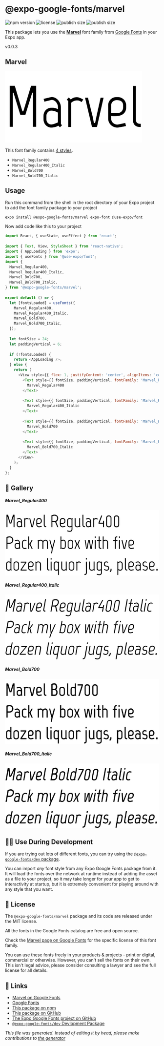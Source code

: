 # @expo-google-fonts/marvel

![npm version](https://flat.badgen.net/npm/v/@expo-google-fonts/marvel)
![license](https://flat.badgen.net/github/license/expo/google-fonts)
![publish size](https://flat.badgen.net/packagephobia/install/@expo-google-fonts/marvel)
![publish size](https://flat.badgen.net/packagephobia/publish/@expo-google-fonts/marvel)

This package lets you use the [**Marvel**](https://fonts.google.com/specimen/Marvel) font family from [Google Fonts](https://fonts.google.com/) in your Expo app.

v0.0.3

## Marvel

![Marvel](./font-family.png)

This font family contains [4 styles](#gallery).

- `Marvel_Regular400`
- `Marvel_Regular400_Italic`
- `Marvel_Bold700`
- `Marvel_Bold700_Italic`

## Usage

Run this command from the shell in the root directory of your Expo project to add the font family package to your project
```sh
expo install @expo-google-fonts/marvel expo-font @use-expo/font
```

Now add code like this to your project
```js
import React, { useState, useEffect } from 'react';

import { Text, View, StyleSheet } from 'react-native';
import { AppLoading } from 'expo';
import { useFonts } from '@use-expo/font';
import {
  Marvel_Regular400,
  Marvel_Regular400_Italic,
  Marvel_Bold700,
  Marvel_Bold700_Italic,
} from '@expo-google-fonts/marvel';

export default () => {
  let [fontsLoaded] = useFonts({
    Marvel_Regular400,
    Marvel_Regular400_Italic,
    Marvel_Bold700,
    Marvel_Bold700_Italic,
  });

  let fontSize = 24;
  let paddingVertical = 6;

  if (!fontsLoaded) {
    return <AppLoading />;
  } else {
    return (
      <View style={{ flex: 1, justifyContent: 'center', alignItems: 'center' }}>
        <Text style={{ fontSize, paddingVertical, fontFamily: 'Marvel_Regular400' }}>
          Marvel_Regular400
        </Text>

        <Text style={{ fontSize, paddingVertical, fontFamily: 'Marvel_Regular400_Italic' }}>
          Marvel_Regular400_Italic
        </Text>

        <Text style={{ fontSize, paddingVertical, fontFamily: 'Marvel_Bold700' }}>
          Marvel_Bold700
        </Text>

        <Text style={{ fontSize, paddingVertical, fontFamily: 'Marvel_Bold700_Italic' }}>
          Marvel_Bold700_Italic
        </Text>
      </View>
    );
  }
};

```

## 🔡 Gallery

##### Marvel_Regular400
![Marvel_Regular400](./3762fad5facc07dfebad111a683192dbddb8dc02a4a43406d2c79a4303b11b95.ttf.png)

##### Marvel_Regular400_Italic
![Marvel_Regular400_Italic](./aaf0a4ec8425cfad4c7d8c41f37da8d7de878baf6fe877de46e9bb6a21afa443.ttf.png)

##### Marvel_Bold700
![Marvel_Bold700](./84edf56bb5528f4a5a646cc54e1df7f8b8f0acfcab08ba176e2140d05e3576dc.ttf.png)

##### Marvel_Bold700_Italic
![Marvel_Bold700_Italic](./3b41fd323f8f2702af4eac210e3a7aaccc576298b28256bf11c98cba436c90c9.ttf.png)


## 👩‍💻 Use During Development

If you are trying out lots of different fonts, you can try using the [`@expo-google-fonts/dev` package](https://github.com/expo/google-fonts/tree/master/font-packages/dev#readme).

You can import *any* font style from any Expo Google Fonts package from it. It will load the fonts
over the network at runtime instead of adding the asset as a file to your project, so it may take longer
for your app to get to interactivity at startup, but it is extremely convenient
for playing around with any style that you want.

## 📖 License

The `@expo-google-fonts/marvel` package and its code are released under the MIT license.

All the fonts in the Google Fonts catalog are free and open source.

Check the [Marvel page on Google Fonts](https://fonts.google.com/specimen/Marvel) for the specific license of this font family.

You can use these fonts freely in your products & projects - print or digital, commercial or otherwise. However, you can't sell the fonts on their own. This isn't legal advice, please consider consulting a lawyer and see the full license for all details.

## 🔗 Links

- [Marvel on Google Fonts](https://fonts.google.com/specimen/Marvel)
- [Google Fonts](https://fonts.google.com/)
- [This package on npm](https://www.npmjs.com/package/@expo-google-fonts/marvel)
- [This package on GitHub](https://github.com/expo/google-fonts/tree/master/font-packages/marvel)
- [The Expo Google Fonts project on GitHub](https://github.com/expo/google-fonts)
- [`@expo-google-fonts/dev` Devlopment Package](https://github.com/expo/google-fonts/tree/master/font-packages/dev)


*This file was generated. Instead of editing it by head, please make contributions to [the generator](https://github.com/expo/google-fonts/tree/master/packages/generator)*

